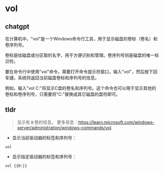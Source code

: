 # vol 
## chatgpt 
在计算机中，"vol"是一个Windows命令行工具，用于显示磁盘的卷标（卷名）和卷序列号。

卷标是给磁盘或分区取的名字，用于方便识别和管理。卷序列号则是磁盘的唯一标识符。

要在命令行中使用"vol"命令，需要打开命令提示符窗口，输入"vol"，然后按下回车键。系统将返回当前磁盘卷标和序列号的信息。

例如，输入"vol C:"将显示C盘的卷名和序列号。这个命令也可以用于显示其他的卷标和卷序列号，只需要将"C:"替换成其它磁盘的盘符即可。 

## tldr 
 
> 显示有关卷的信息。
> 更多信息：<https://learn.microsoft.com/windows-server/administration/windows-commands/vol>.

- 显示当前驱动器的标签和序列号：

`vol`

- 显示指定驱动器的标签和序列号：

`vol {{D:}}`
